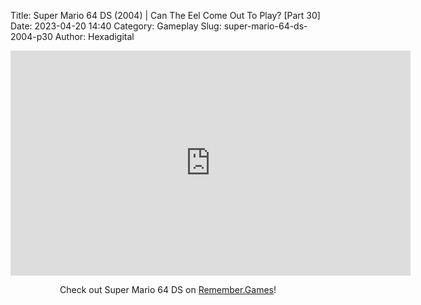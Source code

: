 Title: Super Mario 64 DS (2004) | Can The Eel Come Out To Play? [Part 30]
Date: 2023-04-20 14:40
Category: Gameplay
Slug: super-mario-64-ds-2004-p30
Author: Hexadigital

<center><iframe src="https://www.youtube.com/embed/GZ6b3Ro-CPs?feature=oembed" allow="accelerometer; autoplay; encrypted-media; gyroscope; picture-in-picture" width="640" height="360" frameborder="0"></iframe>

Check out Super Mario 64 DS on [Remember.Games](https://remember.games/game/2250/super-mario-64-ds/)!</center>
